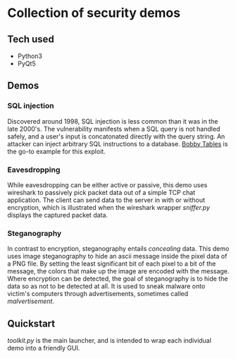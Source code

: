 # Collection of security demos

## Tech used
- Python3
- PyQt5

## Demos
### SQL injection
Discovered around 1998, SQL injection is less common than it was in the late
2000's. The vulnerability manifests when a SQL query is not handled safely,
and a user's input is concatonated directly with the query string. An attacker
can inject arbitrary SQL instructions to a database. [Bobby Tables](https://www.xkcd.com/327/)
is the go-to example for this exploit.

### Eavesdropping
While eavesdropping can be either active or passive, this demo uses wireshark
to passively pick packet data out of a simple TCP chat application. The client
can send data to the server in with or without encryption, which is illustrated
when the wireshark wrapper *sniffer.py* displays the captured packet data.

### Steganography
In contrast to encryption, steganography entails *concealing* data. This demo
uses image steganography to hide an ascii message inside the pixel data of a 
PNG file. By setting the least significant bit of each pixel to a bit of the
message, the colors that make up the image are encoded with the message. Where
encryption can be detected, the goal of steganography is to hide the data so
as not to be detected at all. It is used to sneak malware onto victim's
computers through advertisements, sometimes called *malvertisement*.


## Quickstart
*toolkit.py* is the main launcher, and is intended to wrap each individual demo
into a friendly GUI.
